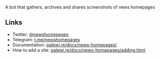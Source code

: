 A bot that gathers, archives and shares screenshots of news homepages

## Links

- Twitter: [@newshomepages](https://twitter.com/newshomepages)
- Telegram: [t.me/newshomepages](https://t.me/newshomepages)
- Documentation: [palewi.re/docs/news-homepages/](https://palewi.re/docs/news-homepages/index.html)
- How to add a site: [palewi.re/docs/news-homepages/adding.html](https://palewi.re/docs/news-homepages/adding.html)
